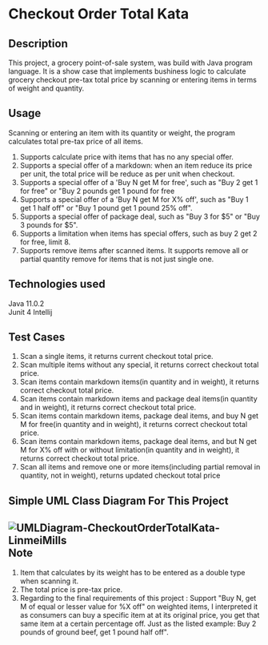 Checkout Order Total Kata
======
Description 
-------------------------------
This project, a grocery point-of-sale system, was build with Java program language. It is a show case that implements bushiness logic to calculate grocery checkout pre-tax total price by scanning or entering items in terms of weight and quantity. 

Usage
-------------
Scanning or entering an item with its quantity or weight, the program calculates total pre-tax price of all items.
 
1. Supports calculate price with items that has no any special offer. 
2. Supports a special offer of a markdown: when an item reduce its price per unit, the total price will be reduce as per unit when checkout.
3. Supports a special offer of a 'Buy N get M for free', such as "Buy 2 get 1 for free" or "Buy 2 pounds get 1 pound for free
4. Supports a special offer of a 'Buy N get M for X% off', such as "Buy 1 get 1 half off" or "Buy 1 pound get 1 pound 25% off".
5. Supports a special offer of package deal, such as "Buy 3 for $5" or "Buy 3 pounds for $5".
6. Supports a limitation when items has special offers, such as buy 2 get 2 for free, limit 8.
7. Supports remove items after scanned items. It supports remove all or partial quantity remove for items that is not just single one.

Technologies used
--
Java 11.0.2       
Junit 4
Intellij

Test Cases
--
1. Scan a single items, it returns current checkout total price.
2. Scan multiple items without any special, it returns correct checkout total price.
3. Scan items contain markdown items(in quantity and in weight), it returns correct checkout total price.
4. Scan items contain markdown items and package deal items(in quantity and in weight), it returns correct checkout total price.
5. Scan items contain markdown items, package deal items, and buy N get M for free(in quantity and in weight), it returns correct checkout total price.
6. Scan items contain markdown items, package deal items, and but N get M for X% off with or without limitation(in quantity and in weight), it returns correct checkout total price.
7. Scan all items and remove one or more items(including partial removal in quantity, not in weight), returns updated checkout total price
 
Simple UML Class Diagram For This Project
---
![UMLDiagram-CheckoutOrderTotalKata-LinmeiMills](https://user-images.githubusercontent.com/43623996/68981524-b259a480-07d1-11ea-88ce-fd5604cc47ad.png)
Note
---
1. Item that calculates by its weight has to be entered as a double type when scanning it.
2. The total price is pre-tax price.
3. Regarding to the final requirements of this project : Support "Buy N, get M of equal or lesser value for %X off" on weighted items, I interpreted it as consumers can buy a specific item at at its original price, you get that same item at a certain percentage off. Just as the listed example: Buy 2 pounds of ground beef, get 1 pound half off". 

